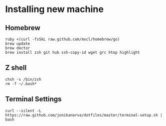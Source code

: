 # Installing new machine

## Homebrew
    ruby <(curl -fsSkL raw.github.com/mxcl/homebrew/go)
    brew update
    brew doctor
    brew install zsh git hub ssh-copy-id wget grc htop highlight

## Z shell
    chsh -s /bin/zsh
    rm -f ~/.bash*

## Terminal Settings
    curl --silent -L https://raw.github.com/jonikanerva/dotfiles/master/terminal-setup.sh | bash
